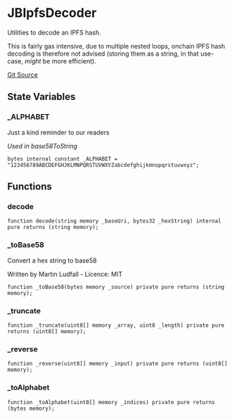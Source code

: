 # JBIpfsDecoder

Utilities to decode an IPFS hash.

This is fairly gas intensive, due to multiple nested loops, onchain IPFS hash decoding is therefore not advised (storing them as a string, in that use-case, *might* be more efficient).

[Git Source](https://github.com/jbx-protocol/juice-721-delegate/blob/24c33179caef17b169ec5b6eb95923f5da66bf32/contracts/libraries/JBIpfsDecoder.sol)

## State Variables

### _ALPHABET

Just a kind reminder to our readers

*Used in base58ToString*

```solidity
bytes internal constant _ALPHABET = "123456789ABCDEFGHJKLMNPQRSTUVWXYZabcdefghijkmnopqrstuvwxyz";
```

## Functions

### decode

```solidity
function decode(string memory _baseUri, bytes32 _hexString) internal pure returns (string memory);
```

### _toBase58

Convert a hex string to base58

Written by Martin Ludfall - Licence: MIT

```solidity
function _toBase58(bytes memory _source) private pure returns (string memory);
```

### _truncate

```solidity
function _truncate(uint8[] memory _array, uint8 _length) private pure returns (uint8[] memory);
```

### _reverse

```solidity
function _reverse(uint8[] memory _input) private pure returns (uint8[] memory);
```

### _toAlphabet

```solidity
function _toAlphabet(uint8[] memory _indices) private pure returns (bytes memory);
```

